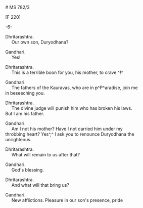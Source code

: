 # MS 782/3

[F 220]

-6-

Dhritarashtra. \
&nbsp;&nbsp;&nbsp;&nbsp;&nbsp;Our own son, Duryodhana? 

Gandhari. \
&nbsp;&nbsp;&nbsp;&nbsp;&nbsp;Yes! 

Dhritarashtra. \
&nbsp;&nbsp;&nbsp;&nbsp;&nbsp;This is a terrible boon for you, his mother, to crave ^!^

Gandhari. \
&nbsp;&nbsp;&nbsp;&nbsp;&nbsp;The fathers of the Kauravas, who are in ~~p~~^P^aradise, join me \
in beseeching you. 

Dhritarashtra. \
&nbsp;&nbsp;&nbsp;&nbsp;&nbsp;The divine judge
will punish him who has broken his laws. \
But I am his father.

Gandhari. \
&nbsp;&nbsp;&nbsp;&nbsp;&nbsp;Am I not his mother? Have I not carried him under my \
throbbing heart? Yes^,^ I ask you to renounce Duryodhana the \
unrighteous. 

Dhritarashtra. \
&nbsp;&nbsp;&nbsp;&nbsp;&nbsp;What will remain to us after that? 

Gandhari. \
&nbsp;&nbsp;&nbsp;&nbsp;&nbsp;God's blessing. 

Dhritarashtra. \
&nbsp;&nbsp;&nbsp;&nbsp;&nbsp;And what will that bring us? 

Gandhari. \
&nbsp;&nbsp;&nbsp;&nbsp;&nbsp;New afflictions. Pleasure in our son's presence, pride

